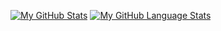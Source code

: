[![My GitHub Stats](https://github-readme-stats.vercel.app/api/?username=kapshtak&count_private=true&theme=radical&showicons=true)]()
[![My GitHub Language Stats](https://github-readme-stats.vercel.app/api/top-langs/?username=kapshtak&layout=compact&langs_count=5&hide=jupyter%20notebook&theme=radical)]()
